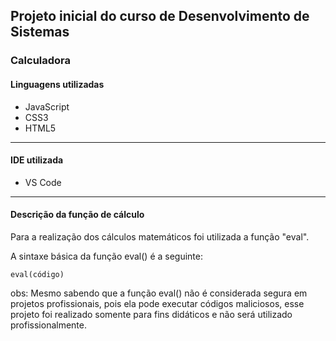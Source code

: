 ## Projeto inicial do curso de Desenvolvimento de Sistemas
### Calculadora

#### Linguagens utilizadas
- JavaScript
- CSS3
- HTML5
---
#### IDE utilizada
- VS Code
---
#### Descrição da função de cálculo
Para a realização dos cálculos matemáticos foi utilizada a função "eval".

A sintaxe básica da função eval() é a seguinte:
```
eval(código)
```
obs: Mesmo sabendo que a função eval() não é considerada segura em projetos profissionais, pois ela pode executar códigos maliciosos, esse projeto foi realizado somente para fins didáticos e não será utilizado profissionalmente.
